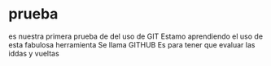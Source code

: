 # prueba
es nuestra primera prueba de del uso de GIT
Estamo aprendiendo el uso de esta fabulosa herramienta
Se llama GITHUB
Es para tener que evaluar las iddas y vueltas

